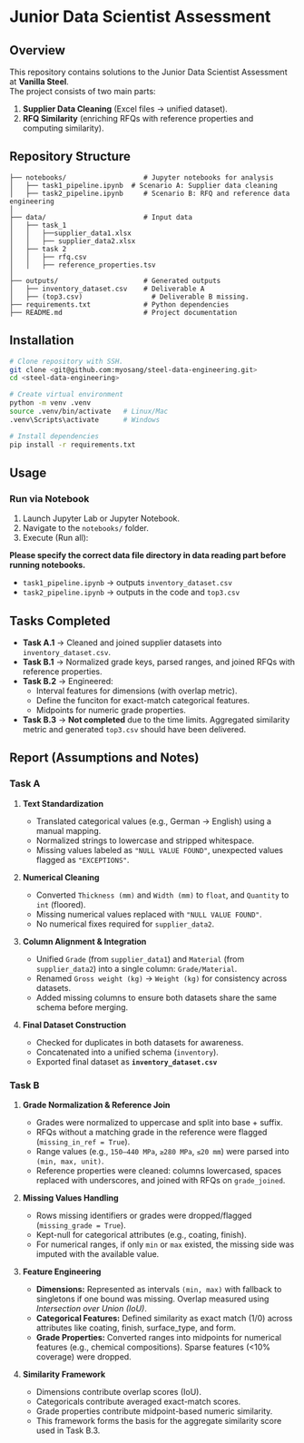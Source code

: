 # Junior Data Scientist Assessment

## Overview
This repository contains solutions to the Junior Data Scientist Assessment at **Vanilla Steel**.  
The project consists of two main parts:  

1. **Supplier Data Cleaning** (Excel files → unified dataset).  
2. **RFQ Similarity** (enriching RFQs with reference properties and computing similarity).  

## Repository Structure
```
├── notebooks/                   # Jupyter notebooks for analysis
│   ├── task1_pipeline.ipynb  # Scenario A: Supplier data cleaning
│   ├── task2_pipeline.ipynb     # Scenario B: RFQ and reference data engineering
│
├── data/                        # Input data
│   ├── task_1
│   │   ├──supplier_data1.xlsx
│   │   ├── supplier_data2.xlsx
│   ├── task 2
│   │   ├── rfq.csv
│   │   ├── reference_properties.tsv
│
├── outputs/                     # Generated outputs
│   ├── inventory_dataset.csv    # Deliverable A
│   ├── (top3.csv)                 # Deliverable B missing. 
├── requirements.txt             # Python dependencies
├── README.md                    # Project documentation
```
## Installation
```bash
# Clone repository with SSH. 
git clone <git@github.com:myosang/steel-data-engineering.git>
cd <steel-data-engineering>

# Create virtual environment
python -m venv .venv
source .venv/bin/activate   # Linux/Mac
.venv\Scripts\activate      # Windows

# Install dependencies
pip install -r requirements.txt
```
## Usage

### Run via Notebook
1. Launch Jupyter Lab or Jupyter Notebook.  
2. Navigate to the `notebooks/` folder.
3. Execute (Run all):

**Please specify the correct data file directory in data reading part before running notebooks.**
   - `task1_pipeline.ipynb` → outputs `inventory_dataset.csv`  
   - `task2_pipeline.ipynb` → outputs in the code and `top3.csv`  

## Tasks Completed

- **Task A.1** → Cleaned and joined supplier datasets into `inventory_dataset.csv`.  
- **Task B.1** → Normalized grade keys, parsed ranges, and joined RFQs with reference properties.  
- **Task B.2** → Engineered:
  - Interval features for dimensions (with overlap metric).  
  - Define the funciton for exact-match categorical features.  
  - Midpoints for numeric grade properties.  
- **Task B.3** → **Not completed** due to the time limits. Aggregated similarity metric and generated `top3.csv` should have been delivered.


## Report (Assumptions and Notes)
### Task A
1. **Text Standardization**  
   - Translated categorical values (e.g., German → English) using a manual mapping.  
   - Normalized strings to lowercase and stripped whitespace.  
   - Missing values labeled as `"NULL VALUE FOUND"`, unexpected values flagged as `"EXCEPTIONS"`.  

2. **Numerical Cleaning**  
   - Converted `Thickness (mm)` and `Width (mm)` to `float`, and `Quantity` to `int` (floored).  
   - Missing numerical values replaced with `"NULL VALUE FOUND"`.  
   - No numerical fixes required for `supplier_data2`.  

3. **Column Alignment & Integration**  
   - Unified `Grade` (from `supplier_data1`) and `Material` (from `supplier_data2`) into a single column: `Grade/Material`.  
   - Renamed `Gross weight (kg)` → `Weight (kg)` for consistency across datasets.  
   - Added missing columns to ensure both datasets share the same schema before merging.  

4. **Final Dataset Construction**  
   - Checked for duplicates in both datasets for awareness.  
   - Concatenated into a unified schema (`inventory`).  
   - Exported final dataset as **`inventory_dataset.csv`** 

### Task B
1. **Grade Normalization & Reference Join**  
   - Grades were normalized to uppercase and split into base + suffix.  
   - RFQs without a matching grade in the reference were flagged (`missing_in_ref = True`).  
   - Range values (e.g., `150–440 MPa`, `≥280 MPa`, `≤20 mm`) were parsed into `(min, max, unit)`.  
   - Reference properties were cleaned: columns lowercased, spaces replaced with underscores, and joined with RFQs on `grade_joined`.  

2. **Missing Values Handling**  
   - Rows missing identifiers or grades were dropped/flagged (`missing_grade = True`).  
   - Kept-null for categorical attributes (e.g., coating, finish).  
   - For numerical ranges, if only `min` or `max` existed, the missing side was imputed with the available value.  

3. **Feature Engineering**  
   - **Dimensions:** Represented as intervals `(min, max)` with fallback to singletons if one bound was missing. Overlap measured using *Intersection over Union (IoU)*.  
   - **Categorical Features:** Defined similarity as exact match (1/0) across attributes like coating, finish, surface_type, and form.  
   - **Grade Properties:** Converted ranges into midpoints for numerical features (e.g., chemical compositions). Sparse features (<10% coverage) were dropped.  

4. **Similarity Framework**  
   - Dimensions contribute overlap scores (IoU).  
   - Categoricals contribute averaged exact-match scores.  
   - Grade properties contribute midpoint-based numeric similarity.  
   - This framework forms the basis for the aggregate similarity score used in Task B.3.  

